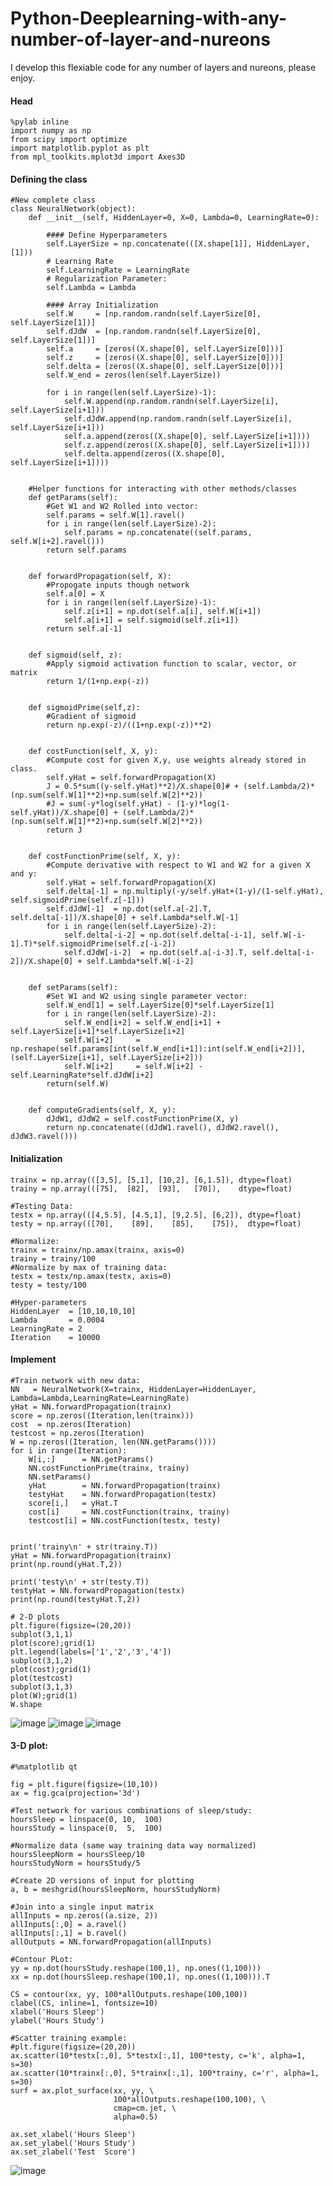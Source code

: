 # Python-Deeplearning-with-any-number-of-layer-and-nureons
I develop this flexiable code for any number of layers and nureons, please enjoy.

#### Head
    %pylab inline
    import numpy as np
    from scipy import optimize
    import matplotlib.pyplot as plt
    from mpl_toolkits.mplot3d import Axes3D
 
 #### Defining the class
    #New complete class
    class NeuralNetwork(object):
        def __init__(self, HiddenLayer=0, X=0, Lambda=0, LearningRate=0):  

            #### Define Hyperparameters
            self.LayerSize = np.concatenate(([X.shape[1]], HiddenLayer, [1]))
            # Learning Rate
            self.LearningRate = LearningRate
            # Regularization Parameter:
            self.Lambda = Lambda

            #### Array Initialization
            self.W     = [np.random.randn(self.LayerSize[0], self.LayerSize[1])]
            self.dJdW  = [np.random.randn(self.LayerSize[0], self.LayerSize[1])]
            self.a     = [zeros((X.shape[0], self.LayerSize[0]))]
            self.z     = [zeros((X.shape[0], self.LayerSize[0]))]
            self.delta = [zeros((X.shape[0], self.LayerSize[0]))]              
            self.W_end = zeros(len(self.LayerSize)) 

            for i in range(len(self.LayerSize)-1):
                self.W.append(np.random.randn(self.LayerSize[i], self.LayerSize[i+1]))
                self.dJdW.append(np.random.randn(self.LayerSize[i], self.LayerSize[i+1]))
                self.a.append(zeros((X.shape[0], self.LayerSize[i+1])))
                self.z.append(zeros((X.shape[0], self.LayerSize[i+1])))
                self.delta.append(zeros((X.shape[0], self.LayerSize[i+1])))


        #Helper functions for interacting with other methods/classes
        def getParams(self):
            #Get W1 and W2 Rolled into vector:
            self.params = self.W[1].ravel()
            for i in range(len(self.LayerSize)-2):
                self.params = np.concatenate((self.params, self.W[i+2].ravel()))
            return self.params


        def forwardPropagation(self, X):
            #Propogate inputs though network
            self.a[0] = X
            for i in range(len(self.LayerSize)-1):
                self.z[i+1] = np.dot(self.a[i], self.W[i+1])
                self.a[i+1] = self.sigmoid(self.z[i+1])
            return self.a[-1]


        def sigmoid(self, z):
            #Apply sigmoid activation function to scalar, vector, or matrix
            return 1/(1+np.exp(-z))


        def sigmoidPrime(self,z):
            #Gradient of sigmoid
            return np.exp(-z)/((1+np.exp(-z))**2)


        def costFunction(self, X, y):
            #Compute cost for given X,y, use weights already stored in class.
            self.yHat = self.forwardPropagation(X)
            J = 0.5*sum((y-self.yHat)**2)/X.shape[0]# + (self.Lambda/2)*(np.sum(self.W[1]**2)+np.sum(self.W[2]**2))
            #J = sum(-y*log(self.yHat) - (1-y)*log(1-self.yHat))/X.shape[0] + (self.Lambda/2)*(np.sum(self.W[1]**2)+np.sum(self.W[2]**2))
            return J


        def costFunctionPrime(self, X, y):
            #Compute derivative with respect to W1 and W2 for a given X and y:
            self.yHat = self.forwardPropagation(X)      
            self.delta[-1] = np.multiply(-y/self.yHat+(1-y)/(1-self.yHat), self.sigmoidPrime(self.z[-1]))
            self.dJdW[-1]  = np.dot(self.a[-2].T, self.delta[-1])/X.shape[0] + self.Lambda*self.W[-1]
            for i in range(len(self.LayerSize)-2):
                self.delta[-i-2] = np.dot(self.delta[-i-1], self.W[-i-1].T)*self.sigmoidPrime(self.z[-i-2])
                self.dJdW[-i-2]  = np.dot(self.a[-i-3].T, self.delta[-i-2])/X.shape[0] + self.Lambda*self.W[-i-2]     


        def setParams(self):
            #Set W1 and W2 using single parameter vector:  
            self.W_end[1] = self.LayerSize[0]*self.LayerSize[1]
            for i in range(len(self.LayerSize)-2):
                self.W_end[i+2] = self.W_end[i+1] + self.LayerSize[i+1]*self.LayerSize[i+2]
                self.W[i+2]     = np.reshape(self.params[int(self.W_end[i+1]):int(self.W_end[i+2])], (self.LayerSize[i+1], self.LayerSize[i+2]))
                self.W[i+2]     = self.W[i+2] - self.LearningRate*self.dJdW[i+2]
            return(self.W)


        def computeGradients(self, X, y):
            dJdW1, dJdW2 = self.costFunctionPrime(X, y)
            return np.concatenate((dJdW1.ravel(), dJdW2.ravel(), dJdW3.ravel()))
            
#### Initialization
    trainx = np.array(([3,5], [5,1], [10,2], [6,1.5]), dtype=float)
    trainy = np.array(([75],  [82],  [93],   [70]),    dtype=float)

    #Testing Data:
    testx = np.array(([4,5.5], [4.5,1], [9,2.5], [6,2]), dtype=float)
    testy = np.array(([70],    [89],    [85],    [75]),  dtype=float)

    #Normalize:
    trainx = trainx/np.amax(trainx, axis=0)
    trainy = trainy/100
    #Normalize by max of training data:
    testx = testx/np.amax(testx, axis=0)
    testy = testy/100

    #Hyper-parameters
    HiddenLayer  = [10,10,10,10]
    Lambda       = 0.0004
    LearningRate = 2
    Iteration    = 10000


#### Implement
    #Train network with new data:
    NN   = NeuralNetwork(X=trainx, HiddenLayer=HiddenLayer, Lambda=Lambda,LearningRate=LearningRate)
    yHat = NN.forwardPropagation(trainx)
    score = np.zeros((Iteration,len(trainx)))
    cost  = np.zeros(Iteration)
    testcost = np.zeros(Iteration)
    W = np.zeros((Iteration, len(NN.getParams())))
    for i in range(Iteration):
        W[i,:]      = NN.getParams()
        NN.costFunctionPrime(trainx, trainy)
        NN.setParams()
        yHat        = NN.forwardPropagation(trainx)
        testyHat    = NN.forwardPropagation(testx)
        score[i,]   = yHat.T
        cost[i]     = NN.costFunction(trainx, trainy)
        testcost[i] = NN.costFunction(testx, testy)


    print('trainy\n' + str(trainy.T))
    yHat = NN.forwardPropagation(trainx)
    print(np.round(yHat.T,2))

    print('testy\n' + str(testy.T))
    testyHat = NN.forwardPropagation(testx)
    print(np.round(testyHat.T,2))

    # 2-D plots
    plt.figure(figsize=(20,20))
    subplot(3,1,1)
    plot(score);grid(1)
    plt.legend(labels=['1','2','3','4'])
    subplot(3,1,2)
    plot(cost);grid(1)
    plot(testcost)
    subplot(3,1,3)
    plot(W);grid(1)
    W.shape
![image](https://user-images.githubusercontent.com/46899273/53830136-6cacc280-3f47-11e9-8c1f-c3b0c2fdc601.png)
![image](https://user-images.githubusercontent.com/46899273/53830144-6fa7b300-3f47-11e9-958d-f85c5f788598.png)
![image](https://user-images.githubusercontent.com/46899273/53830151-720a0d00-3f47-11e9-823e-92319a2b3899.png)

#### 3-D plot:
    #%matplotlib qt

    fig = plt.figure(figsize=(10,10))
    ax = fig.gca(projection='3d')

    #Test network for various combinations of sleep/study:
    hoursSleep = linspace(0, 10,  100)
    hoursStudy = linspace(0,  5,  100)

    #Normalize data (same way training data way normalized)
    hoursSleepNorm = hoursSleep/10
    hoursStudyNorm = hoursStudy/5

    #Create 2D versions of input for plotting
    a, b = meshgrid(hoursSleepNorm, hoursStudyNorm)

    #Join into a single input matrix
    allInputs = np.zeros((a.size, 2))
    allInputs[:,0] = a.ravel()
    allInputs[:,1] = b.ravel()
    allOutputs = NN.forwardPropagation(allInputs)

    #Contour PLot:
    yy = np.dot(hoursStudy.reshape(100,1), np.ones((1,100)))
    xx = np.dot(hoursSleep.reshape(100,1), np.ones((1,100))).T

    CS = contour(xx, yy, 100*allOutputs.reshape(100,100))
    clabel(CS, inline=1, fontsize=10)
    xlabel('Hours Sleep')
    ylabel('Hours Study')

    #Scatter training example:
    #plt.figure(figsize=(20,20))
    ax.scatter(10*testx[:,0], 5*testx[:,1], 100*testy, c='k', alpha=1, s=30)
    ax.scatter(10*trainx[:,0], 5*trainx[:,1], 100*trainy, c='r', alpha=1, s=30)
    surf = ax.plot_surface(xx, yy, \
                           100*allOutputs.reshape(100,100), \
                           cmap=cm.jet, \
                           alpha=0.5)

    ax.set_xlabel('Hours Sleep')
    ax.set_ylabel('Hours Study')
    ax.set_zlabel('Test  Score')
![image](https://user-images.githubusercontent.com/46899273/53830237-97971680-3f47-11e9-8b62-5352aaa05997.png)

